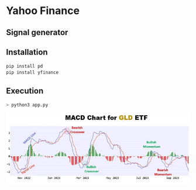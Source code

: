 # Yahoo Finance 

## Signal generator

## Installation

```sh
pip install pd
pip install yfinance
```


## Execution

```sh
> python3 app.py
```

![alt text](archive/image.png)